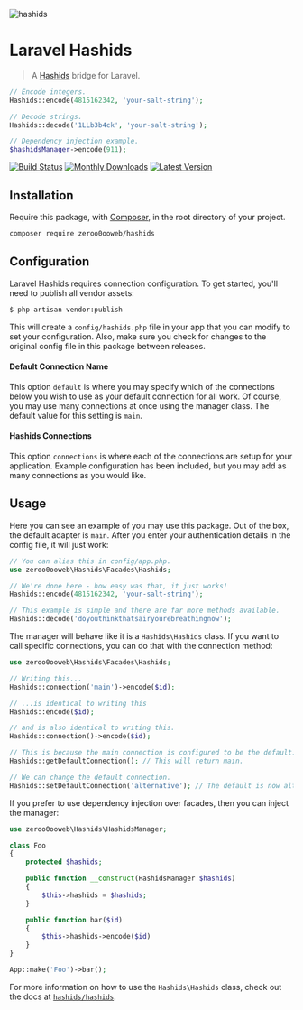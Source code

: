 ![hashids](https://cloud.githubusercontent.com/assets/499192/11159205/faa429ae-8a5d-11e5-8c5d-c60a89290c5e.png)

# Laravel Hashids

> A [Hashids](http://hashids.org) bridge for Laravel.

```php
// Encode integers.
Hashids::encode(4815162342, 'your-salt-string');

// Decode strings.
Hashids::decode('1LLb3b4ck', 'your-salt-string');

// Dependency injection example.
$hashidsManager->encode(911);
```

[![Build Status](https://badgen.net/github/checks/vinkla/laravel-hashids?label=build&icon=github)](https://github.com/zeroo0ooweb/laravel-hashids/actions)
[![Monthly Downloads](https://badgen.net/packagist/dm/vinkla/hashids)](https://packagist.org/packages/zeroo0ooweb/hashids/stats)
[![Latest Version](https://badgen.net/packagist/v/vinkla/hashids)](https://packagist.org/packages/zeroo0ooweb/hashids)

## Installation

Require this package, with [Composer](https://getcomposer.org/), in the root directory of your project.

```bash
composer require zeroo0ooweb/hashids
```

## Configuration

Laravel Hashids requires connection configuration. To get started, you'll need to publish all vendor assets:

```bash
$ php artisan vendor:publish
```

This will create a `config/hashids.php` file in your app that you can modify to set your configuration. Also, make sure you check for changes to the original config file in this package between releases.

#### Default Connection Name

This option `default` is where you may specify which of the connections below you wish to use as your default connection for all work. Of course, you may use many connections at once using the manager class. The default value for this setting is `main`.

#### Hashids Connections

This option `connections` is where each of the connections are setup for your application. Example configuration has been included, but you may add as many connections as you would like.

## Usage

Here you can see an example of you may use this package. Out of the box, the default adapter is `main`. After you enter your authentication details in the config file, it will just work:

```php
// You can alias this in config/app.php.
use zeroo0ooweb\Hashids\Facades\Hashids;

// We're done here - how easy was that, it just works!
Hashids::encode(4815162342, 'your-salt-string');

// This example is simple and there are far more methods available.
Hashids::decode('doyouthinkthatsairyourebreathingnow');
```

The manager will behave like it is a `Hashids\Hashids` class. If you want to call specific connections, you can do that with the connection method:

```php
use zeroo0ooweb\Hashids\Facades\Hashids;

// Writing this...
Hashids::connection('main')->encode($id);

// ...is identical to writing this
Hashids::encode($id);

// and is also identical to writing this.
Hashids::connection()->encode($id);

// This is because the main connection is configured to be the default.
Hashids::getDefaultConnection(); // This will return main.

// We can change the default connection.
Hashids::setDefaultConnection('alternative'); // The default is now alternative.
```

If you prefer to use dependency injection over facades, then you can inject the manager:

```php
use zeroo0ooweb\Hashids\HashidsManager;

class Foo
{
    protected $hashids;

    public function __construct(HashidsManager $hashids)
    {
        $this->hashids = $hashids;
    }

    public function bar($id)
    {
        $this->hashids->encode($id)
    }
}

App::make('Foo')->bar();
```

For more information on how to use the `Hashids\Hashids` class, check out the docs at [`hashids/hashids`](https://github.com/zeroo0ooweb/hashids.php).

